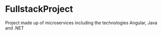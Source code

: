 # FullstackProject
Project made up of microservices including the technologies Angular, Java and .NET
